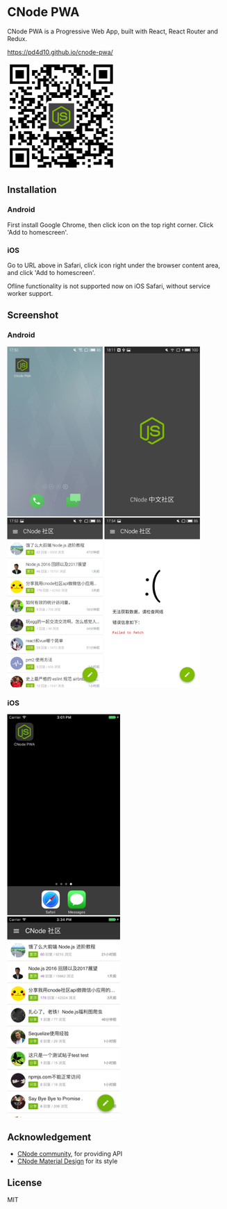 # CNode PWA

CNode PWA is a Progressive Web App, built with React, React Router and Redux.

https://pd4d10.github.io/cnode-pwa/

<img src="assets/qrcode.png" width="250" alt="QRCode of link" />

## Installation

### Android

First install Google Chrome, then click icon on the top right corner. Click 'Add to homescreen'.

### iOS

Go to URL above in Safari, click icon right under the browser content area, and click 'Add to homescreen'.

Ofline functionality is not supported now on iOS Safari, without service worker support.

## Screenshot

### Android

<span><img src="assets/android-1.jpg" width="220" alt="主屏幕图标" /></span>
<span><img src="assets/android-2.jpg" width="220" alt="首屏图片" /></span>
<span><img src="assets/android-3.jpg" width="220" alt="页面" /></span>
<span><img src="assets/android-4.jpg" width="220" alt="离线访问" /></span>

### iOS

<span><img src="assets/ios-1.png" width="260" alt="iOS 主屏幕图标" /></span>
<span><img src="assets/ios-2.png" width="260" alt="iOS 上的页面" /></span>

## Acknowledgement

* [CNode community](https://cnodejs.org/api), for providing API
* [CNode Material Design](https://github.com/TakWolf/CNode-Material-Design) for its style

## License

MIT
